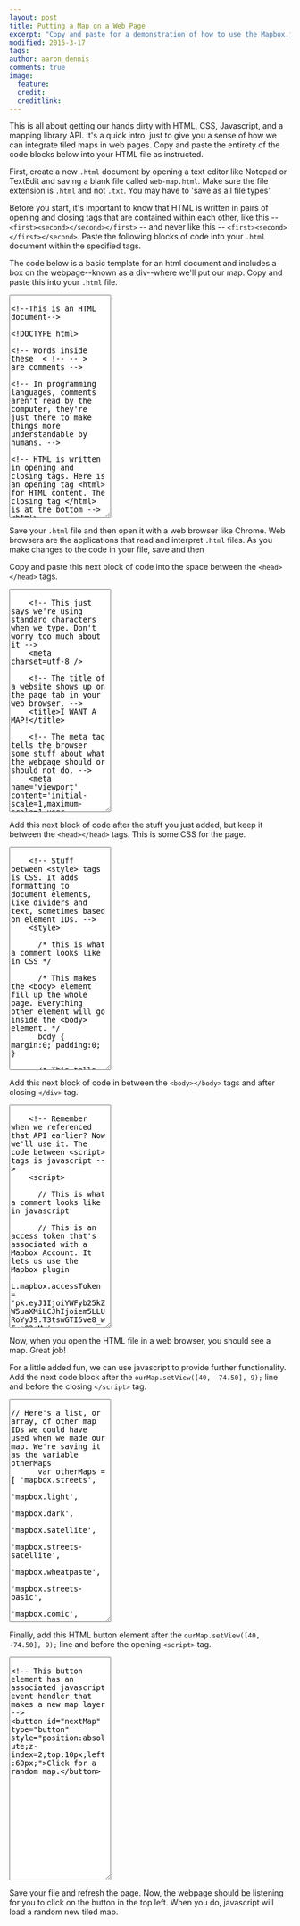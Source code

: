 ```yaml
---
layout: post
title: Putting a Map on a Web Page
excerpt: "Copy and paste for a demonstration of how to use the Mapbox.js API"
modified: 2015-3-17
tags: 
author: aaron_dennis
comments: true
image:
  feature: 
  credit: 
  creditlink: 
---
```


This is all about getting our hands dirty with HTML, CSS, Javascript, and a mapping library API. It's a quick intro, just to give you a sense of how we can integrate tiled maps in web pages. Copy and paste the entirety of the code blocks below into your HTML file as instructed.

First, create a new `.html` document by opening a text editor like Notepad or TextEdit and saving a blank file called `web-map.html`. Make sure the file extension is `.html` and not `.txt`. You may have to 'save as all file types'.

Before you start, it's important to know that HTML is written in pairs of opening and closing tags that are contained within each other, like this -- `<first><second></second></first>` -- and never like this -- `<first><second></first></second>`. Paste the following blocks of code into your `.html` document within the specified tags.

The code below is a basic template for an html document and includes a box on the webpage--known as a div--where we'll put our map. Copy and paste this into your `.html` file.

<textarea style="height:400px;font-family:monospace;">

<!--This is an HTML document-->

<!DOCTYPE html>

<!-- Words inside these  < !-- -- >  are comments -->

<!-- In programming languages, comments aren't read by the computer, they're just there to make things more understandable by humans. -->

<!-- HTML is written in opening and closing tags. Here is an opening tag <html> for HTML content. The closing tag </html> is at the bottom -->
<html>

  <!-- This next section is the "head" of document. It doesn't show up on the page but it contains some very important stuff. Notice the opening tag <head> and the closing tag </head> later on. -->
  <head>

  
  
  <!-- Here we close out the <head> tag from further up in the HTML document -->
  </head>

  <!-- Stuff inside the <body> tags is content you're going to see visually on the webpage -->
  <body>

    <!-- A <div> tag is like a box on the page. It divides the page into sections. This div is given the ID of "map" and it's where we're going to put the map.  -->
    <div id='map'></div>



  </body>

</html>

</textarea>

Save your `.html` file and then open it with a web browser like Chrome. Web browsers are the applications that read and interpret `.html` files. As you make changes to the code in your file, save and then 

Copy and paste this next block of code into the space between the `<head></head>` tags.

<textarea style="height:400px;font-family:monospace;">

    <!-- This just says we're using standard characters when we type. Don't worry too much about it -->
    <meta charset=utf-8 />

    <!-- The title of a website shows up on the page tab in your web browser. -->
    <title>I WANT A MAP!</title>
    
    <!-- The meta tag tells the browser some stuff about what the webpage should or should not do. -->
    <meta name='viewport' content='initial-scale=1,maximum-scale=1,user-scalable=no' />

    <!-- This is where the API comes in. Here, we're referencing the Mapbox.js API, which is a plugin/add-on for Leaflet. The script tag references prewritten javascript code (the API) and defines functions and methods for us to use which helps us do things that would otherwise be thousands of times more complicated like make a tiled map.  -->
    <!-- script tags always mean there's javascript between them or in a source (src) file -->
    <script src='https://api.tiles.mapbox.com/mapbox.js/v2.1.5/mapbox.js'></script>

    <!-- the Mapbox.js API also comes with a CSS stylesheet to format things like zoom controls -->
    <link href='https://api.tiles.mapbox.com/mapbox.js/v2.1.5/mapbox.css' rel='stylesheet' />

</textarea>

Add this next block of code after the stuff you just added, but keep it between the `<head></head>` tags. This is some CSS for the page.


<textarea style="height:400px;font-family:monospace;">
   
    <!-- Stuff between <style> tags is CSS. It adds formatting to document elements, like dividers and text, sometimes based on element IDs. -->
    <style>
  
      /* this is what a comment looks like in CSS */
      
      /* This makes the <body> element fill up the whole page. Everything other element will go inside the <body> element. */
      body { margin:0; padding:0; } 
  
      /* This tells the <div> we ID'd as #map to be in a positon that's not relative to anything else, 0 pixels from the top of its container, 0 pixels from the bottom, and 100% of the containers width. Basically, it's always going to be as large as your browser window */
      #map { position:absolute; top:0; bottom:0; width:100%; }

    </style>

</textarea>

Add this next block of code in between the `<body></body>` tags and after closing `</div>` tag.

<textarea style="height:400px;font-family:monospace;">

    <!-- Remember when we referenced that API earlier? Now we'll use it. The code between <script> tags is javascript -->
    <script>

      // This is what a comment looks like in javascript
      
      // This is an access token that's associated with a Mapbox Account. It lets us use the Mapbox plugin
      L.mapbox.accessToken = 'pk.eyJ1IjoiYWFyb25kZW5uaXMiLCJhIjoiem5LLURoYyJ9.T3tswGTI5ve8_wE-a02cMw';

      // Here, the code is telling the browser to make a map in the element with the ID 'map', use the map tiles from the Mapbox tile API associated with the Map ID 'examples.map-i86nkdio' and store it as the variable ourMap so we can reference it later.
      var ourMap = L.mapbox.map('map', 'examples.map-i86nkdio');
      
      // In this line of code, we're using a `method` on ourMap to change the view to a pair of lat/long coordinates and a specific zoom level
      ourMap.setView([40, -74.50], 9);

    </script>

</textarea>

Now, when you open the HTML file in a web browser, you should see a map. Great job!

For a little added fun, we can use javascript to provide further functionality. Add the next code block after the `ourMap.setView([40, -74.50], 9);` line and before the closing `</script>` tag.

<textarea style="height:400px;font-family:monospace;">

// Here's a list, or array, of other map IDs we could have used when we made our map. We're saving it as the variable otherMaps
      var otherMaps = [ 'mapbox.streets',
                        'mapbox.light',
                        'mapbox.dark',
                        'mapbox.satellite',
                        'mapbox.streets-satellite',
                        'mapbox.wheatpaste',
                        'mapbox.streets-basic',
                        'mapbox.comic',
                        'mapbox.outdoors',
                        'mapbox.run-bike-hike',
                        'mapbox.pencil',
                        'mapbox.pirates',
                        'mapbox.emerald',
                        'mapbox.high-contrast',
                        'examples.map-i86nkdio' ];
      
      // Each of the items in the otherMaps list has an index. For example, otherMaps[0] is equal to 'mapbox.streets' because it is in the first, or 0 position, in the array.
      
      // Let's make an "event listener" with javascript so that each time someone clicks on the button with the ID 'nextMap', we load in random set of map tiles.
      document.getElementById('nextMap').onclick = newMap;
      
      //The even listener above says "on the click of the 'newMap' button, call the function loadNewMap. We have defined that function below
      function newMap(){ // Defining a new function that will run a block of code
        ourMap.eachLayer(function(layer) { ourMap.removeLayer(layer); }); // Remove any existing tile layers
        var mapIndex = Math.floor(Math.random() * 15); // This gives a random number between 0 and 14
        var layer = L.mapbox.tileLayer(otherMaps[mapIndex]); // Pick out our new tile map layer from the otherMaps options
        layer.addTo(ourMap); // Add the new map layer
      };
</textarea>

Finally, add this HTML button element after the `ourMap.setView([40, -74.50], 9);` line and before the opening `<script>` tag.

<textarea style="height:400px;font-family:monospace;">

<!-- This button element has an associated javascript event handler that makes a new map layer -->
<button id="nextMap" type="button" style="position:absolute;z-index=2;top:10px;left:60px;">Click for a random map.</button>

</textarea>

Save your file and refresh the page. Now, the webpage should be listening for you to click on the button in the top left. When you do, javascript will load a random new tiled map.